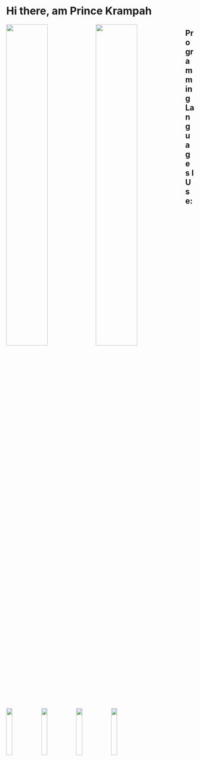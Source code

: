 # Hi there, am Prince Krampah

<img align="left" width="47%" src="https://github-readme-stats.vercel.app/api?username=Princekrampah&show_icons=true&theme=radical" />

<img align="left" width="47%" src="https://github-readme-stats.vercel.app/api/top-langs/?username=Princekrampah" />

## Programming Languages I Use:

<img align="left" width="18%" src="https://img.shields.io/badge/Anaconda-%2344A833.svg?style=for-the-badge&logo=anaconda&logoColor=white" />
<img align="left" width="18%" src="https://img.shields.io/badge/node.js-6DA55F?style=for-the-badge&logo=node.js&logoColor=white" />
<img align="left" width="18%" src="https://img.shields.io/badge/react-%2320232a.svg?style=for-the-badge&logo=react&logoColor=%2361DAFB" />
<img align="left" width="18%" src="https://img.shields.io/badge/django-%23092E20.svg?style=for-the-badge&logo=django&logoColor=white" />



<!--
**Princekrampah/Princekrampah** is a ✨ _special_ ✨ repository because its `README.md` (this file) appears on your GitHub profile.

Here are some ideas to get you started:

- 🔭 I’m currently working on ...
- 🌱 I’m currently learning ...
- 👯 I’m looking to collaborate on ...
- 🤔 I’m looking for help with ...
- 💬 Ask me about ...
- 📫 How to reach me: ...
- 😄 Pronouns: ...
- ⚡ Fun fact: ...
-->
